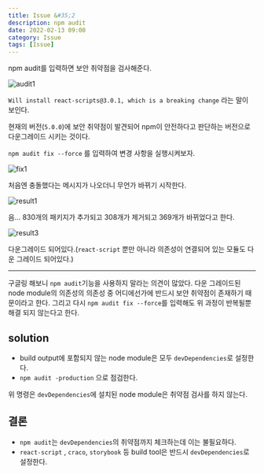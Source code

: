 ```yaml
---
title: Issue &#35;2
description: npm audit
date: 2022-02-13 09:00
category: Issue
tags: [Issue]
---
```


npm audit를 입력하면 보안 취약점을 검사해준다.

![audit1](https://user-images.githubusercontent.com/84373490/153698744-7354d2c4-b6eb-415a-a8ec-c715c4d41cfd.jpg)

`Will install react-scripts@3.0.1, which is a breaking change` 라는 말이 보인다.

현재의 버전(`5.0.0`)에 보안 취약점이 발견되어 npm이 안전하다고 판단하는 버전으로 다운그레이드 시키는 것이다.

`npm audit fix --force` 를 입력하여 변경 사항을 실행시켜보자.

![fix1](https://user-images.githubusercontent.com/84373490/153698869-a34621ff-b125-486d-9b00-c3c9977f491b.jpg)

처음엔 충돌했다는 메시지가 나오더니 무언가 바뀌기 시작한다.

![result1](https://user-images.githubusercontent.com/84373490/153698885-ddb3aea8-d499-4e64-b2dd-63471d582722.jpg)

음... 830개의 패키지가 추가되고 308개가 제거되고 369개가 바뀌었다고 한다. 

![result3](https://user-images.githubusercontent.com/84373490/153700848-2280accf-6f1c-457c-b084-926349e0ea38.jpg)

다운그레이드 되어있다.(`react-script` 뿐만 아니라 의존성이 연결되어 있는 모듈도 다운 그레이드 되어있다.) 

<hr />

구글링 해보니 `npm audit`기능을 사용하지 말라는 의견이 많았다. 다운 그레이드된 node module의 의존성의 의존성 중 어디에선가에 반드시 보얀 취약점이 존재하기 때문이라고 한다. 그리고 다시 `npm audit fix --force`를 입력해도 위 과정이 반복될뿐 해결 되지 않는다고 한다.

## solution

- build output에 포함되지 않는 node module은 모두 `devDependencies`로 설정한다.
- `npm audit -production` 으로 점검한다.

위 명령은 `devDependencies`에 설치된 node module은 취약점 검사를 하지 않는다.

## 결론

- `npm audit`는 `devDependencies`의 취약점까지 체크하는데 이는 불필요하다.
- `react-script` , `craco`, `storybook` 등 build tool은 반드시 `devDependencies`로 설정한다.